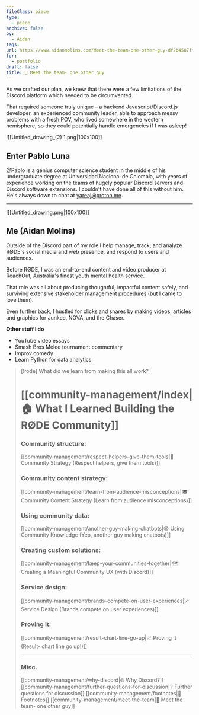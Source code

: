```yaml
---
fileClass: piece
type:
  - piece
archive: false
by:
  - Aidan
tags: 
url: https://www.aidanmolins.com/Meet-the-team-one-other-guy-df2b4587ffe143088bcb5fe42eb5754b
for:
  - portfolio
draft: false
title: 👋 Meet the team- one other guy
---
```


As we crafted our plan, we knew that there were a few limitations of the Discord platform which needed to be circumvented.

That required someone truly unique – a backend Javascript/Discord.js developer, an experienced community leader, able to approach messy problems with a fresh POV, who lived somewhere in the western hemisphere, so they could potentially handle emergencies if I was asleep!

![[Untitled_drawing_(2) 1.png|100x100]] 

## Enter Pablo Luna

@Pablo is a genius computer science student in the middle of his undergraduate degree at Universidad Nacional de Colombia, with years of experience working on the teams of hugely popular Discord servers and Discord software extensions. I couldn't have done all of this without him. He's always down to chat at yareaj@proton.me.

---

![[Untitled_drawing.png|100x100]]

## Me (Aidan Molins)

Outside of the Discord part of my role I help manage, track, and analyze RØDE's social media and web presence, and respond to users and audiences.

Before RØDE, I was an end-to-end content and video producer at ReachOut, Australia's finest youth mental health service.

That role was all about producing thoughtful, impactful content safely, and surviving extensive stakeholder management procedures (but I came to love them).

Even further back, I hustled for clicks and shares by making videos, articles and graphics for Junkee, NOVA, and the Chaser.

**Other stuff I do**

- YouTube video essays
- Smash Bros Melee tournament commentary
- Improv comedy
- Learn Python for data analytics

> [!rode] What did we learn from making this all work?
> # [[community-management/index|🏠 What I Learned Building the RØDE Community]]
> 
> ### Community structure:
> [[community-management/respect-helpers-give-them-tools|💜 Community Strategy (Respect helpers, give them tools)]]
> 
> ### Community content strategy:
> [[community-management/learn-from-audience-misconceptions|🎓 Community Content Strategy (Learn from audience misconceptions)]]
> 
> ### Using community data:
> [[community-management/another-guy-making-chatbots|😎 Using Community Knowledge (Yep, another guy making chatbots)]]
> 
> ### Creating custom solutions:
> [[community-management/keep-your-communities-together|🗺️ Creating a Meaningful Community UX (with Discord)]]
> 
> ### Service design:
> [[community-management/brands-compete-on-user-experiences|🪄 Service Design (Brands compete on user experiences)]]
> 
> ### Proving it:
> [[community-management/result-chart-line-go-up|📈 Proving It (Result- chart line go up!)]]
> 
> ---
> 
> ### Misc.
> [[community-management/why-discord|🌐 Why Discord?]]
> [[community-management/further-questions-for-discussion|❔ Further questions for discussion]]
> [[community-management/footnotes|📜 Footnotes]]
> [[community-management/meet-the-team|👋 Meet the team- one other guy]]